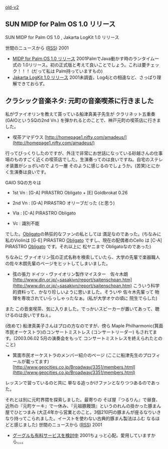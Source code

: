 [old-v2](ig011027-orig.html)

## SUN MIDP for Palm OS 1.0 リリース

SUN MIDP for Palm OS 1.0 , Jakarta LogKit 1.0 リリース



 世間のニュースから ([RSS](ig011027-release.xml)) 2001
* [MIDP for Palm OS 1.0 リリース](http://java.sun.com/products/midp4palm/)  2001PalmでJava動かす時のランタイム一式の 1.0リリース。初の正式版と考えて良いことでしょう。これは要チェック！！！ (だって私は Palm持っていますもの)
* [Jakarta LogKit 1.0 リリース](http://jakarta.apache.org/avalon/logkit/index.html)  2001未調査。Log4jとの相違など、さっぱり理解できておらず。

## クラシック音楽ネタ: 元町の音楽喫茶に行きました

私がヴァイオリンを教えて貰っている船津真美子先生が クラリネット五重奏 (GAIOというSQの2nd
Vn.) を弾かれるとのことで、神戸元町の喫茶店に行きました。

* 喫茶アマデウス
  [http://homepage1.nifty.com/amadeus/](http://homepage1.nifty.com/amadeus/)

行ってびっくりしたのですが、外注で非常にお世話になっている砂越さんの仕事場のものすごく近くの喫茶店でした。生演奏ってのは良いですね。自宅のステレオ装置がショボいので より一層 そのように感じるのでしょうか。(苦笑)とにかく生演奏は良いです。

GAIO SQの方々は

* 1st Vn : [G-A] PIRASTRO Obligato + [E] Goldbrokat 0.26
  
* 2nd Vn : [G-A] PIRASTRO オリーブだった (と思う)
  
* Vla : [C-A] PIRASTRO Obligato
  
* Vc : 識別不能

でした。[Obligato](http://www.pirastro.com/fsmyinstrument.html)の熱狂的なファンの私としては 満足なのであった。(ちなみに私のViolinは [G-E]
PIRASTRO [Obligato](http://www.pirastro.com/fsmyinstrument.html) ですし、現在の配偶者のCello は [C-A] PIRASTRO [Obligato](http://www.pirastro.com/fsmyinstrument.html) です。それ以上に 松ヤニまで Obligatoなのであった)

ちなみに ヴァイオリン弦の正式名称を検索していたら、大学の先輩で楽器職人の佐々木朗先輩のページをヒットしてしまいました。

* 弦の張力 ドイツ・ヴァイオリン製作マイスター　佐々木朗
  [http://www.din.or.jp/~sasakivn/report/saitenschpan.htm](http://www.din.or.jp/~sasakivn/report/saitenschpan.htm)
  こういう科学的資料って、かなり珍しいように思いました。そういや 佐々木先輩って
  物理を専攻されていらっしゃったなぁ。(私が大学オケの頃に 院生でらした)

また この音楽喫茶、気に入りました。でっかいスピーカーが置いてあって、聴けるのは良いですねぇ。

(改めて) 船津真美子さんはプロの方なのですが、傍ら Maple Philharmonic(箕面市民オーケストラ)のコンサートミストレス (コンサートリーダー) もされてます。(2003.06.02 5月の演奏会をもって コンサートミストレスを終えられたとのこと)

* 箕面市民オーケストラのメンバー紹介のページ (ここに船津先生のプロフィールが載ってます)[http://www.geocities.co.jp/Broadway/3351/members.html](http://www.geocities.co.jp/Broadway/3351/members.html) 

レッスンで習っているのと共に 単なる追っかけファンとなりつつあるのであった。

それとは別に元町界隈を探索しました。最寄りの そば屋『つるりん』で昼食、近所の『元町ケーキ』で一休み、『元祖豚饅頭』というのれんの掛かった豚まん屋でひとつまみ (大正4年から営業とのこと。3個210円の豚まんが座るなりいきなり持ってこられました。イーストを使わない古典的豚まん製法はふむ なるほどと感じました)
世間のニュースから ([RSS](ig011027-news.xml)) 2001
* [グーグルも有料サービスを検討中](http://japan.cnet.com/News/2001/Item/011026-7.html)  2001ちょっと心配。愛用していますから。。。